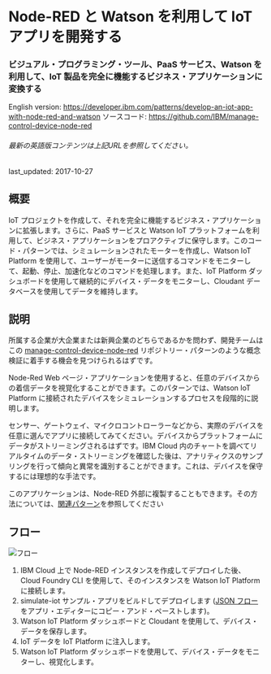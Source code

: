 # Node-RED と Watson を利用して IoT アプリを開発する

### ビジュアル・プログラミング・ツール、PaaS サービス、Watson を利用して、IoT 製品を完全に機能するビジネス・アプリケーションに変換する

English version: https://developer.ibm.com/patterns/develop-an-iot-app-with-node-red-and-watson
  ソースコード: https://github.com/IBM/manage-control-device-node-red

###### 最新の英語版コンテンツは上記URLを参照してください。
last_updated: 2017-10-27

 
## 概要

IoT プロジェクトを作成して、それを完全に機能するビジネス・アプリケーションに拡張します。さらに、PaaS サービスと Watson IoT プラットフォームを利用して、ビジネス・アプリケーションをプロアクティブに保守します。このコード・パターンでは、シミュレーションされたモーターを作成し、Watson IoT Platform を使用して、ユーザーがモーターに送信するコマンドをモニターして、起動、停止、加速化などのコマンドを処理します。また、IoT Platform ダッシュボードを使用して継続的にデバイス・データをモニターし、Cloudant データベースを使用してデータを維持します。

## 説明

所属する企業が大企業または新興企業のどちらであるかを問わず、開発チームはこの [manage-control-device-node-red](https://developer.ibm.com/patterns/build-monitor-iot-driven-conveyor-belt/) リポジトリー・パターンのような概念検証に着手する機会を見つけられるはずです。

Node-Red Web ページ・アプリケーションを使用すると、任意のデバイスからの着信データを視覚化することができます。このパターンでは、Watson IoT Platform に接続されたデバイスをシミュレーションするプロセスを段階的に説明します。

センサー、ゲートウェイ、マイクロコントローラーなどから、実際のデバイスを任意に選んでアプリに接続してみてください。デバイスからプラットフォームにデータがストリーミングされるはずです。IBM Cloud 内のチャートを調べてリアルタイムのデータ・ストリーミングを確認した後は、アナリティクスのサンプリングを行って傾向と異常を識別することができます。これは、デバイスを保守するには理想的な手法です。

このアプリケーションは、Node-RED 外部に複製することもできます。その方法については、[関連パターン](https://developer.ibm.com/patterns/build-monitor-iot-driven-conveyor-belt/)を参照してください

## フロー

![フロー](../../images/conveyor-arch-iot-1.png)

1. IBM Cloud 上で Node-RED インスタンスを作成してデプロイした後、Cloud Foundry CLI を使用して、そのインスタンスを Watson IoT Platform に接続します。
1. simulate-iot サンプル・アプリをビルドしてデプロイします ([JSON フロー](https://raw.githubusercontent.com/IBM/manage-control-device-node-red/master/flow/flow.json)をアプリ・エディターにコピー・アンド・ペーストします)。
1. Watson IoT Platform ダッシュボードと Cloudant を使用して、デバイス・データを保存します。
1. IoT データを IoT Platform に注入します。
1. Watson IoT Platform ダッシュボードを使用して、デバイス・データをモニターし、視覚化します。

